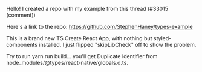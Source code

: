 Hello! I created a repo with my example from this thread (#33015 (comment))

Here's a link to the repo:
https://github.com/StephenHaney/types-example

This is a brand new TS Create React App, with nothing but styled-components installed. I just flipped "skipLibCheck" off to show the problem.

Try to run yarn run build... you'll get Duplicate Identifier from node_modules/@types/react-native/globals.d.ts.
